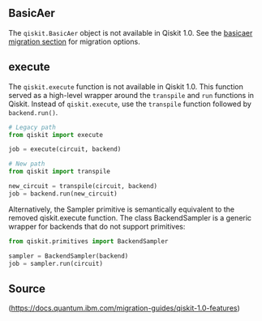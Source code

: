 ## BasicAer

The `qiskit.BasicAer` object is not available in Qiskit 1.0. See the [basicaer migration section](#) for migration options.

## execute

The `qiskit.execute` function is not available in Qiskit 1.0. This function served as a high-level wrapper around the `transpile` and `run` functions in Qiskit. Instead of `qiskit.execute`, use the `transpile` function followed by `backend.run()`.

```python
# Legacy path
from qiskit import execute

job = execute(circuit, backend)

# New path
from qiskit import transpile

new_circuit = transpile(circuit, backend)
job = backend.run(new_circuit)
```
Alternatively, the Sampler primitive is semantically equivalent to the removed qiskit.execute function. The class BackendSampler is a generic wrapper for backends that do not support primitives:
```python
from qiskit.primitives import BackendSampler

sampler = BackendSampler(backend)
job = sampler.run(circuit)
```
## Source

(https://docs.quantum.ibm.com/migration-guides/qiskit-1.0-features)
